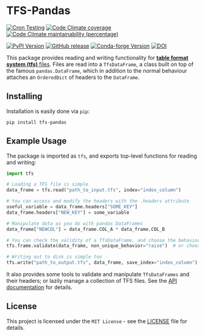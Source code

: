 # TFS-Pandas

[![Cron Testing](https://github.com/pylhc/tfs/workflows/Cron%20Testing/badge.svg)](https://github.com/pylhc/tfs/actions?query=workflow%3A%22Cron+Testing%22)
[![Code Climate coverage](https://img.shields.io/codeclimate/coverage/pylhc/tfs.svg?style=popout)](https://codeclimate.com/github/pylhc/tfs)
[![Code Climate maintainability (percentage)](https://img.shields.io/codeclimate/maintainability-percentage/pylhc/tfs.svg?style=popout)](https://codeclimate.com/github/pylhc/tfs)
<!-- [![GitHub last commit](https://img.shields.io/github/last-commit/pylhc/tfs.svg?style=popout)](https://github.com/pylhc/tfs/) -->
[![PyPI Version](https://img.shields.io/pypi/v/tfs-pandas?label=PyPI&logo=pypi)](https://pypi.org/project/tfs-pandas/)
[![GitHub release](https://img.shields.io/github/v/release/pylhc/tfs?logo=github)](https://github.com/pylhc/tfs/)
[![Conda-forge Version](https://img.shields.io/conda/vn/conda-forge/tfs-pandas?color=orange&logo=anaconda)](https://anaconda.org/conda-forge/tfs-pandas)
[![DOI](https://zenodo.org/badge/DOI/10.5281/zenodo.5070986.svg)](https://doi.org/10.5281/zenodo.5070986)

This package provides reading and writing functionality for [**table format system (tfs)** files](http://mad.web.cern.ch/mad/madx.old/Introduction/tfs.html). 
Files are read into a `TfsDataFrame`, a class built on top of the famous `pandas.DataFrame`, which in addition to the normal behaviour attaches an `OrderedDict` of headers to the `DataFrame`.

## Installing

Installation is easily done via `pip`:

```
pip install tfs-pandas
```

## Example Usage

 The package is imported as `tfs`, and exports top-level functions for reading and writing:
```python
import tfs

# Loading a TFS file is simple
data_frame = tfs.read("path_to_input.tfs", index="index_column")

# You can access and modify the headers with the .headers attribute
useful_variable = data_frame.headers["SOME_KEY"]
data_frame.headers["NEW_KEY"] = some_variable

# Manipulate data as you do with pandas DataFrames
data_frame["NEWCOL"] = data_frame.COL_A * data_frame.COL_B

# You can check the validity of a TfsDataFrame, and choose the behavior in case of errors
tfs.frame.validate(data_frame, non_unique_behavior="raise")  # or choose "warn"

# Writing out to disk is simple too
tfs.write("path_to_output.tfs", data_frame, save_index="index_column")
```

It also provides some tools to validate and manipulate `TfsDataFrames` and their headers; or lazily manage a collection of TFS files.
See the [API documentation](https://pylhc.github.io/tfs/) for details.

## License

This project is licensed under the `MIT License` - see the [LICENSE](LICENSE) file for details.